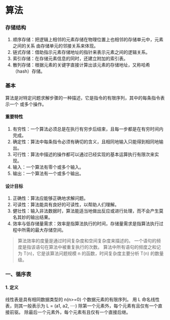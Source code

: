 # 算法

### 存储结构

1. 顺序存储：把逻辑上相邻的元素存储在物理位置上也相邻的存储单元中，元素之间的关系 由存储单元的邻接关系来体现。
2. 链式存储：借助指示元素存储地址的指针来表示元素之间的逻辑关系。 
3. 索引存储：在存储元素信息的同时，还建立附加的索引表。 
4. 散列存储：根据元素的关键字直接计算出该元素的存储地址，又称哈希（hash）存储。 

### 基本

算法是对特定问题求解步骤的一种描述，它是指令的有限序列，其中的每条指令表示一个 或多个操作。

#### 重要特性

1. 有穷性：一个算法必须总是在执行有穷步后结束，且每一步都是在有穷时间内完成。
2. 确定性：算法中每条指令必须有确切的含义，且相同地输入只能得到相同地输出。
3. 可行性：算法中描述的操作都可以通过已经实现的基本运算执行有限次来实现。
4. 输入：一个算法有零个或多个输入。
5. 输出：一个算法有一个或多个输出。 

#### 设计目标

1. 正确性：算法应能够正确地求解问题。
2. 可读性：算法能具有良好的可读性，以帮助人们理解。
3. 健壮性：输入非法数据时，算法能适当地做出反应或进行处理，而不会产生莫名其妙的输出结果。
4. 效率与低存储量需求：效率是指算法执行的时间，存储量需求是指算法执行过程中所需的最大存储空间。

> 算法效率的度量是通过时间复杂度和空间复杂度来描述的。
> 一个语句的频度是指该语句在算法中被重复执行的次数。 
> 算法中所有语句的频度之和记为 T(n)，它是该算法问题规模 n 的函数，时间复杂度主要分析 T(n) 的数量级。 

### 一、循序表

#### 1. 定义

线性表是具有相同数据类型的 n(n>=0) 个数据元素的有限序列。 
用 L 命名线性表，则其一般表示为  L = (a1, a2, ····) 除第一个元素外，每个元素有且仅有一个直接前驱。 
除最后一个元素外，每个元素有且仅有一个直接后继。

